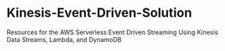 # Kinesis-Event-Driven-Solution
Resources for the AWS Serverless Event Driven Streaming Using Kinesis Data Streams, Lambda, and DynamoDB 
